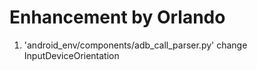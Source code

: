 # Enhancement by Orlando

1. 'android_env/components/adb_call_parser.py' change InputDeviceOrientation
